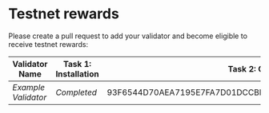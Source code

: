 # Testnet rewards

Please create a pull request to add your validator and become eligible to receive testnet rewards: 

| Validator Name      | Task 1: Installation | Task 2: Create validator                                         | lilmermaid-5 |
| ------------------- | -------------------- | ---------------------------------------------------------------- | ------------ |
| *Example Validator* | *Completed*          | 93F6544D70AEA7195E7FA7D01DCCBF3F600531A1215D25F70D0B59DF83C08535 | +            | 6000 |
